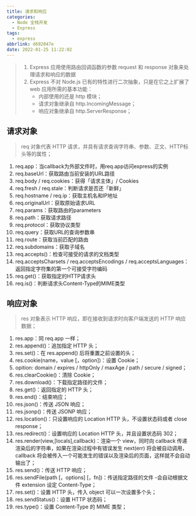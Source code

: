 ```yaml
---
title: 请求和响应
categories:
  - Node 全栈开发
  - Express
tags:
  - express
abbrlink: d692047e
date: 2022-01-25 11:22:02
---
```

> 1. Express 应用使用路由回调函数的参数 request 和 response 对象来处理请求和响应的数据
> 2. Express 不对 Node.js 已有的特性进行二次抽象，只是在它之上扩展了 web 应用所需的基本功能：
>     - 内部使用的还是 http 模块；
>     - 请求对象继承自 http.IncomingMessage；
>     - 响应对象继承自 http.ServerResponse；

## 请求对象
>req 对象代表 HTTP 请求，并具有请求查询字符串、参数、正文、HTTP标头等的属性；
1. req.app：当callback为外部文件时，用req.app访问express的实例
2. req.baseUrl：获取路由当前安装的URL路径
3. req.body / req.cookies：获得「请求主体」/ Cookies
4. req.fresh / req.stale：判断请求是否还「新鲜」
5. req.hostname / req.ip：获取主机名和IP地址
6. req.originalUrl：获取原始请求URL
7. req.params：获取路由的parameters
8. req.path：获取请求路径
9. req.protocol：获取协议类型
10. req.query：获取URL的查询参数串
11. req.route：获取当前匹配的路由
12. req.subdomains：获取子域名
13. req.accepts()：检查可接受的请求的文档类型
14. req.acceptsCharsets / req.acceptsEncodings / req.acceptsLanguages：返回指定字符集的第一个可接受字符编码
15. req.get()：获取指定的HTTP请求头
16. req.is()：判断请求头Content-Type的MIME类型


## 响应对象
>res 对象表示 HTTP 响应，即在接收到请求时向客户端发送的 HTTP 响应数据；
1. res.app：同 req.app 一样；
2. res.append()：追加指定 HTTP 头；
3. res.set()：在 res.append() 后将重置之前设置的头；
4. res.cookie(name，value [，option])：设置 Cookie；
5. opition: domain / expires / httpOnly / maxAge / path / secure / signed；
6. res.clearCookie()：清除 Cookie；
7. res.download()：下载指定路径的文件；
8. res.get()：返回指定的 HTTP 头；
9. res.end()：结束响应；
10. res.json()：传送 JSON 响应；
11. res.jsonp()：传送 JSONP 响应；
12. res.location()：只设置响应的 Location HTTP 头，不设置状态码或者 close response；
13. res.redirect()：设置响应的 Location HTTP 头，并且设置状态码 302；
14. res.render(view,[locals],callback)：渲染一个 view，同时向 callback 传递渲染后的字符串，如果在渲染过程中有错误发生 next(err) 将会被自动调用，callback 将会被传入一个可能发生的错误以及渲染后的页面，这样就不会自动输出了；
15. res.send()：传送 HTTP 响应；
16. res.sendFile(path [，options] [，fn])：传送指定路径的文件 -会自动根据文件 extension 设定 Content-Type；
17. res.set()：设置 HTTP 头，传入 object 可以一次设置多个头；
18. res.sendStatus()：设置 HTTP 状态码；
19. res.type()：设置 Content-Type 的 MIME 类型；